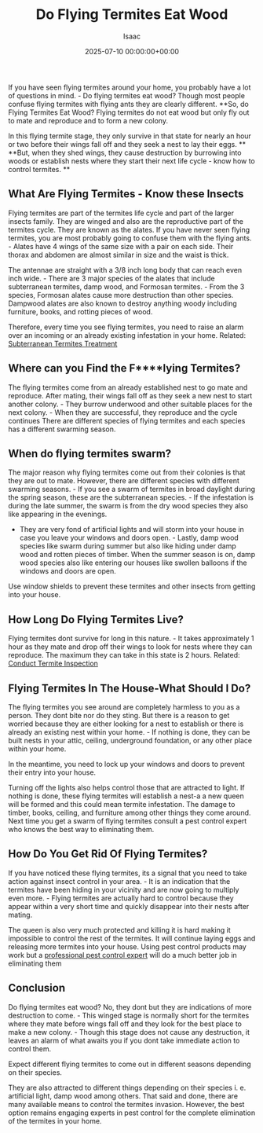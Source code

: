﻿---
title: Do Flying Termites Eat Wood
description: If you have seen flying termites around your home, you probably have a lot of questions in mind. - Do flying termites eat wood?
slug: /do-flying-termites-eat-wood/
date: 2025-07-10 00:00:00+00:00
lastmod: 2025-07-10 00:00:00+03:00
author: Isaac
categories:
- Guide
- Termites
tags:
- guide
- termite
- eat
layout: post
---

If you have seen flying termites around your home, you probably have a lot of questions in mind. - Do flying termites eat wood? Though most people confuse flying termites with flying ants they are clearly different. **So, do Flying Termites Eat Wood? Flying termites do not eat wood but only fly out to mate and reproduce and to form a new colony.

In this flying termite stage, they only survive in that state for nearly an hour or two before their wings fall off and they seek a nest to lay their eggs. ** **But, when they shed wings, they cause destruction by burrowing into woods or establish nests where they start their next life cycle - know how to control termites. **

##  **What Are Flying Termites - Know these Insects**

Flying termites are part of the termites life cycle and part of the larger insects family. They are winged and also are the reproductive part of the termites cycle. They are known as the alates. If you have never seen flying termites, you are most probably going to confuse them with the flying ants. - Alates have 4 wings of the same size with a pair on each side. Their thorax and abdomen are almost similar in size and the waist is thick.

The antennae are straight with a 3/8 inch long body that can reach even inch wide. - There are 3 major species of the alates that include subterranean termites, damp wood, and Formosan termites. - From the 3 species, Formosan alates cause more destruction than other species. Dampwood alates are also known to destroy anything woody including furniture, books, and rotting pieces of wood.

Therefore, every time you see flying termites, you need to raise an alarm over an incoming or an already existing infestation in your home. Related: [Subterranean Termites Treatment](https://pestpolicy.com/subterranean-termites-treatment/)

##  **Where can you Find the F****lying Termites?**

The flying termites come from an already established nest to go mate and reproduce. After mating, their wings fall off as they seek a new nest to start another colony. - They burrow underwood and other suitable places for the next colony. - When they are successful, they reproduce and the cycle continues There are different species of flying termites and each species has a different swarming season.

##  **When do flying termites swarm?**

The major reason why flying termites come out from their colonies is that they are out to mate. However, there are different species with different swarming seasons. - If you see a swarm of termites in broad daylight during the spring season, these are the subterranean species. - If the infestation is during the late summer, the swarm is from the dry wood species they also like appearing in the evenings.

- They are very fond of artificial lights and will storm into your house in case you leave your windows and doors open. - Lastly, damp wood species like swarm during summer but also like hiding under damp wood and rotten pieces of timber. When the summer season is on, damp wood species also like entering our houses like swollen balloons if the windows and doors are open.

Use window shields to prevent these termites and other insects from getting into your house.

##  **How Long Do Flying Termites Live?**

Flying termites dont survive for long in this nature. - It takes approximately 1 hour as they mate and drop off their wings to look for nests where they can reproduce. The maximum they can take in this state is 2 hours. Related: [Conduct Termite Inspection](https://pestpolicy.com/termite-inspection-cost/)

##  **Flying Termites In The House-What Should I Do?**

The flying termites you see around are completely harmless to you as a person. They dont bite nor do they sting. But there is a reason to get worried because they are either looking for a nest to establish or there is already an existing nest within your home. - If nothing is done, they can be built nests in your attic, ceiling, underground foundation, or any other place within your home.

In the meantime, you need to lock up your windows and doors to prevent their entry into your house.

Turning off the lights also helps control those that are attracted to light. If nothing is done, these flying termites will establish a nest-a a new queen will be formed and this could mean termite infestation. The damage to timber, books, ceiling, and furniture among other things they come around. Next time you get a swarm of flying termites consult a pest control expert who knows the best way to eliminating them.

##  **How Do You Get Rid Of Flying Termites?**

If you have noticed these flying termites, its a signal that you need to take action against insect control in your area. - It is an indication that the termites have been hiding in your vicinity and are now going to multiply even more. - Flying termites are actually hard to control because they appear within a very short time and quickly disappear into their nests after mating.

The queen is also very much protected and killing it is hard making it impossible to control the rest of the termites. It will continue laying eggs and releasing more termites into your house. Using pest control products may work but a [professional pest control expert](https://pestpolicy.com/termite-fumigation/) will do a much better job in eliminating them

##  Conclusion

Do flying termites eat wood? No, they dont but they are indications of more destruction to come. - This winged stage is normally short for the termites where they mate before wings fall off and they look for the best place to make a new colony. - Though this stage does not cause any destruction, it leaves an alarm of what awaits you if you dont take immediate action to control them.

Expect different flying termites to come out in different seasons depending on their species.

They are also attracted to different things depending on their species i. e. artificial light, damp wood among others. That said and done, there are many available means to control the termites invasion. However, the best option remains engaging experts in pest control for the complete elimination of the termites in your home.

